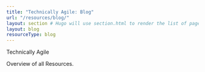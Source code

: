```yaml
---
title: "Technically Agile: Blog"
url: "/resources/blog/"
layout: section # Hugo will use section.html to render the list of pages
layout: blog
resourceType: blog
---
```


Technically Agile

Overview of all Resources.
